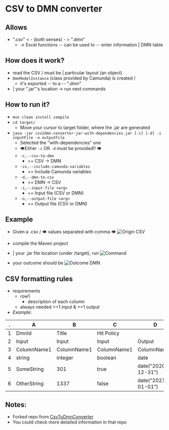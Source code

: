 # CSV to DMN converter
## Allows
* ".csv" < - (both senses) - > ".dmn"
  * -> Excel functions -- can be used to -- enter information | DMN table

## How does it work?
* read the CSV / must be | particular layout (an object)
* `DmnModelInstance` (class provided by Camunda) is created / 
  * it's exported -- to a -- ".dmn"
* | your ".jar"'s location -> run next commands

## How to run it?
* `mvn clean install compile`
* `cd target/`
  * Move your cursor to target folder, where the .jar are generated
* `java -jar csv2dmn-converter-jar-with-dependencies.jar [-c] [-d] -i inputFile -o outputFile`
  * Selected the "with-dependencies" one
  * 👁️Either `-c` OR `-d` must be provided!! 👁️
  * `-c,--csv-to-dmn`
    * == CSV -> DMN
  * `-cv,--include-camunda-variables`
    * == Include Camunda variables
  * `-d,--dmn-to-csv`
    * == DMN -> CSV
  * `-i,--input-file <arg>`
    * == Input file (CSV or DMN)
  * `-o,--output-file <arg>`
    * == Output file (CSV or DMN)


## Example
* Given a .csv / 👁️ values separated with comma 👁️
![Origin CSV](./docs/OriginCSV.png)

* compile the Maven project
* | your .jar file location (under /target), run 
![Command](./docs/Command.png)
* your outcome should be
![Outcome DMN](./docs/OutcomeDMN.png)


## CSV formatting rules
* requirements
  * row1
    * description of each column
  * always needed >=1 input & >=1 output
* _Example:_

. | A | B | C | D | E | F | G
--- | --- | --- | --- | --- |--- |--- |---
1 | DmnId | Title | Hit Policy |  |  |  |  
2 | Input | Input | Input | Output | Output | |   
3 | ColumnName1 | ColumnName1 | ColumnName1 | ColumnName1 | ColumnName1 |  | 
4 | string | integer | boolean | date | double |  |  
5 | SomeString | 301 | true | date(“2020-12-31”) | 12.01 | CommentsHere |  
6 | OtherString | 1337 | false | date(“2021-01-01”) | 123.45 | CommentsHere |

## Notes:
* Forked repo from [CsvToDmnConverter](https://github.com/camunda-community-hub/CsvToDmnConverter)
* You could check more detailed information in that repo 